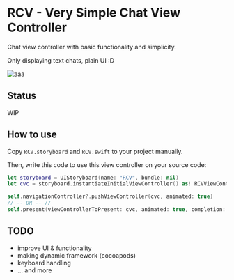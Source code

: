 # RCV - Very Simple Chat View Controller

Chat view controller with basic functionality and simplicity. 

Only displaying text chats, plain UI :D

![aaa](http://i.imgur.com/MAkV35e.png)

## Status

WIP

## How to use

Copy `RCV.storyboard` and `RCV.swift` to your project manually.

Then, write this code to use this view controller on your source code:

```swift
let storyboard = UIStoryboard(name: "RCV", bundle: nil)
let cvc = storyboard.instantiateInitialViewController() as! RCVViewController

self.navigationController?.pushViewController(cvc, animated: true)
// -- OR -- //
self.present(viewControllerToPresent: cvc, animated: true, completion: nil)
```

## TODO

- improve UI & functionality
- making dynamic framework (cocoapods)
- keyboard handling
- ... and more
